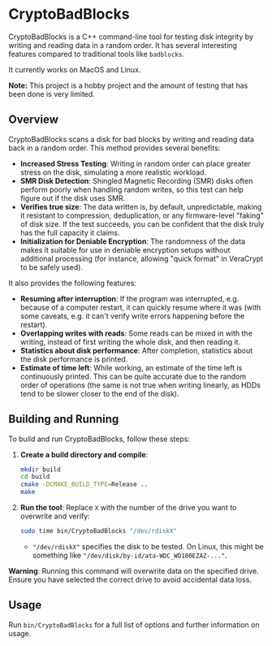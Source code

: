 # CryptoBadBlocks

CryptoBadBlocks is a C++ command-line tool for testing disk integrity by writing and reading data in a random order. It has several 
interesting features compared to traditional tools like `badblocks`.

It currently works on MacOS and Linux.

**Note:** This project is a hobby project and the amount of testing that has been done is very limited.

## Overview

CryptoBadBlocks scans a disk for bad blocks by writing and reading data back in a random order. This method provides several benefits:

- **Increased Stress Testing**: Writing in random order can place greater stress on the disk, simulating a more realistic workload.
- **SMR Disk Detection**: Shingled Magnetic Recording (SMR) disks often perform poorly when handling random writes, so this test can help 
figure out if the disk uses SMR.
- **Verifies true size**: The data written is, by default, unpredictable, making it resistant to compression, deduplication, or any firmware-level "faking" of disk size. If the test succeeds, you can be confident that the disk truly has the full capacity it claims.
- **Initialization for Deniable Encryption**: The randomness of the data makes it suitable for use in deniable encryption setups without additional processing (for instance, allowing "quick format" in VeraCrypt to be safely used).

It also provides the following features:
- **Resuming after interruption**: If the program was interrupted, e.g. because of a computer restart, it can quickly resume where it was (with
some caveats, e.g. it can't verify write errors happening before the restart).
- **Overlapping writes with reads**: Some reads can be mixed in with the writing, instead of first writing the whole disk, and then reading it.
- **Statistics about disk performance**: After completion, statistics about the disk performance is printed.
- **Estimate of time left**: While working, an estimate of the time left is continuously printed. This can be quite accurate due to the
random order of operations (the same is not true when writing linearly, as HDDs tend to be slower closer to the end of the disk).

## Building and Running

To build and run CryptoBadBlocks, follow these steps:

1. **Create a build directory and compile**:
   ```bash
   mkdir build
   cd build
   cmake -DCMAKE_BUILD_TYPE=Release ..
   make
   ```

2. **Run the tool**:
   Replace `X` with the number of the drive you want to overwrite and verify:
   ```bash
   sudo time bin/CryptoBadBlocks "/dev/rdiskX"
   ```

   - `"/dev/rdiskX"` specifies the disk to be tested. On Linux, this might be something like `"/dev/disk/by-id/ata-WDC_WD100EZAZ-..."`.

**Warning**: Running this command will overwrite data on the specified drive. Ensure you have selected the correct drive to avoid accidental data loss.

## Usage

Run `bin/CryptoBadBlocks` for a full list of options and further information on usage.
